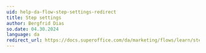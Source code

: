 ```yaml
---
uid: help-da-flow-step-settings-redirect
title: Step settings
author: Bergfrid Dias
so.date: 04.30.2024
language: da
redirect_url: https://docs.superoffice.com/da/marketing/flows/learn/step-settings.html
---
```

